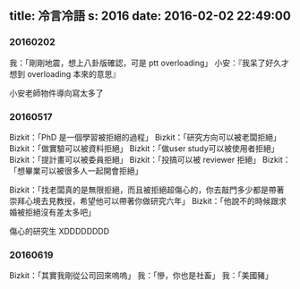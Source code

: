 title: 冷言冷語
s: 2016
date: 2016-02-02 22:49:00
---

### 20160202

我：「剛剛地震，想上八卦版確認，可是 ptt overloading」
小安：『我呆了好久才想到 overloading 本來的意思』

小安老師物件導向寫太多了

### 20160517

Bizkit：「PhD 是一個學習被拒絕的過程」
Bizkit：「研究方向可以被老闆拒絕」
Bizkit：「做實驗可以被資料拒絕」
Bizkit：「做user study可以被使用者拒絕」
Bizkit：「提計畫可以被委員拒絕」
Bizkit：「投搞可以被 reviewer 拒絕」
Bizkit：「想畢業可以被很多人一起開會拒絕」

Bizkit：「找老闆真的是無限拒絕，而且被拒絕超傷心的，你去敲門多少都是帶著崇拜心境去見教授，希望他可以帶著你做研究六年」
Bizkit：「他說不的時候跟求婚被拒絕沒有差太多吧」

傷心的研究生 XDDDDDDDD

### 20160619

Bizkit：「其實我剛從公司回來嗚嗚」
我：「慘，你也是社畜」
我：「美國豬」

